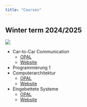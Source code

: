 ```yaml
---
title: "Courses"
---
```


## Winter term 2024/2025

![](https://api.qrserver.com/v1/create-qr-code/?data=https%3A%2F%2Ffgr.github.io%2Fcourses.html&size=300x300)

- Car-to-Car Communication
  - [OPAL](https://bildungsportal.sachsen.de/opal/auth/RepositoryEntry/37109432325/CourseNode/1665023392901294008?12)
  - [Website](https://pages.github.fh-zwickau.de/whz-module-pti07730-car-to-car-comm/)
- Programmierung 1
- Computerarchitektur
  - [OPAL](https://bildungsportal.sachsen.de/opal/auth/RepositoryEntry/42396450817/CourseNode/1700796819702586008)
  - [Website](https://ca.homefgr.de/)
- Eingebettete Systeme 
  - [OPAL](https://bildungsportal.sachsen.de/opal/auth/RepositoryEntry/37109432329/CourseNode/1665023393522328008)
  - [Website](https://es.homefgr.de/)
